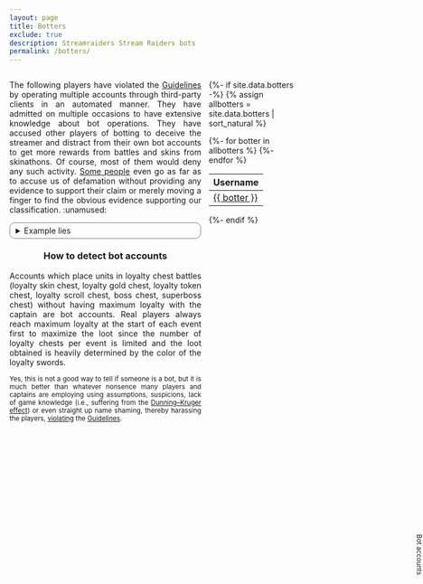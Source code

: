 ```yaml
---
layout: page
title: Botters
exclude: true
description: Streamraiders Stream Raiders bots
permalink: /botters/
---
```

<style>
  details {
    border: solid 1px gray;
    padding-left: 10px;
    border-radius: 10px;
    padding-right: 10px;
    padding-top: 5px;
    padding-bottom: 5px;
    user-select: none;
    text-align: initial;
  }
  .dataTables_wrapper .dataTables_paginate .paginate_button
  {
    min-width: 0.2em !important;
    padding:.1em .1em !important;
  }
</style>

<div style="display:flex">
<div style="flex:1; margin-right:10pt">

<p style="text-align:justify">The following players have violated the <a href="https://captain.tv/guidelines" target="_blank" rel="noopener noreferrer">Guidelines</a> by operating multiple accounts through third-party clients in an automated manner. They have admitted on multiple occasions to have extensive knowledge about bot operations. They have accused other players of botting to deceive the streamer and distract from their own bot accounts to get more rewards from battles and skins from skinathons. Of course, most of them would deny any such activity. <a href="https://twitter.com/Vincent_Ntp/status/1640960446898515968" target="_blank" rel="noopener noreferrer">Some people</a> even go as far as to accuse us of defamation without providing any evidence to support their claim or merely moving a finger to find the obvious evidence supporting our classification. :unamused:</p>

<details>
	<summary>Example lies</summary>
	<details>
		<summary>Tzepiboo</summary>
		<p style="font-size:smaller">In Treecle's channel on 25/09/2022:</p><blockquote>Yeah the bots like to inflate treecle's enemy count and then abandon her for loyalty chests</blockquote>
		<p style="font-size:smaller">In ShanChan's channel on 24/10/2022:</p><blockquote>They even had the nerve to claim I have extensive knowledge of botting and brag about it, which I don't</blockquote>
	</details>
	<details>
		<summary>L0ne_Hermit</summary>
    <p style="font-size:smaller">In byeol_rl's channel on 17/07/2022:</p><blockquote>Omg why the bots came after i placed my unit :rofl:</blockquote>
    <p style="font-size:smaller">In Teddiosg's channel on 19/07/2022:</p><blockquote>The bot problem</blockquote>
    <p style="font-size:smaller">In xsubcube's channel on 28/07/2022:</p><blockquote>i think the botter is here also</blockquote>
    <p style="font-size:smaller">In byeol_rl's channel on 30/07/2022:</p><blockquote>wah these bot armies</blockquote>
    <p style="font-size:smaller">In Teddiosg's channel on 03/02/2023:</p><blockquote>i still dunno why i was in the botter list</blockquote>
	</details>
</details>

<!-- <p style="font-size:larger"><b>Thanks to all players who report botting activity (including factual evidence) to us directly, helping keeping this list up-to-date!</b></p> -->

<h3 style="text-align:center; margin-top:15pt">How to detect bot accounts</h3>
<p style="text-align:justify">Accounts which place units in loyalty chest battles (loyalty skin chest, loyalty gold chest, loyalty token chest, loyalty scroll chest, boss chest, superboss chest) without having maximum loyalty with the captain are bot accounts. Real players always reach maximum loyalty at the start of each event first to maximize the loot since the number of loyalty chests per event is limited and the loot obtained is heavily determined by the color of the loyalty swords.</p>
<p style="font-size:smaller; text-align:justify">Yes, this is not a good way to tell if someone is a bot, but it is much better than whatever nonsence many players and captains are employing using assumptions, suspicions, lack of game knowledge (i.e., suffering from the <a href="https://en.wikipedia.org/wiki/Dunning-Kruger_effect" target="_blank" rel="noopener noreferrer">Dunning–Kruger effect</a>) or even straight up name shaming, thereby harassing the players, <a href="/violators/" rel="noopener noreferrer">violating</a> the <a href="https://captain.tv/guidelines" target="_blank" rel="noopener noreferrer">Guidelines</a>.</p>

</div>
<input class="tab-shifter" id="tab-shifter" type="checkbox" style="opacity:0; position:absolute; right:0px; top:25%;"  />
<label for="tab-shifter" style="position:absolute; right:0px; top:25%; z-index:1; cursor:pointer; font-size:smaller; text-align:center; writing-mode:vertical-lr; user-select:none;">Bot accounts</label>
<div class="shifter" style="flex:0 30%; position:relative; overflow:hidden">
<div class="main-content" style="width:100%">

{%- if site.data.botters -%}
{% assign allbotters = site.data.botters | sort_natural %}
<table id="botters-table">
  <thead>
    <tr>
      <th>Username</th>
    </tr>
  </thead>
{%- for botter in allbotters %}
  <tr><td><a href="https://docs.google.com/forms/d/e/1FAIpQLScMww5NMZzZLDgQnmrCSlQ-yL_l6qTrBEDxwwOds47_h10-hQ/viewform?entry.493095195=Cheating%2FAutomating%2FExploiting&entry.1613546988={{ botter }}&entry.1606568074=-" target="_blank" rel="noopener noreferrer">{{ botter }}</a></td></tr>
{%- endfor %}
</table>

{%- endif %}
</div>
<div class="overlay-content" style="position:absolute; z-index:1; transition:0.6s; top:0%; left:100%; background:#fff; width:100%">

<p style="font-size:x-small; text-align:justify">We offered CTV advanced bot detection tools but instead got counteroffered with a read-only access to the players database without any NDA restrictions under the premise that they could not care less about enforcing the <a href="https://captain.tv/guidelines" target="_blank" rel="noopener noreferrer">Guidelines</a> at the moment.</p>
<p style="font-size:x-small; text-align:justify">Below is a sample of confirmed bot accounts. These aren't even trying to behave like humans. If you see your name here you should request a refund from your bot's lousy developer.</p>

{% if site.data.bots -%}

<table id="bots-table">
  <thead>
    <tr>
      <th>Username</th>
    </tr>
  </thead>
{%- assign totalShown = 0 -%}

{%- assign startsList = '2022-07-22|2022-08-19|2022-09-02|2022-10-14|2022-10-28|2022-11-04|2022-11-18|2022-12-22|2023-01-27|2023-02-24|2023-03-03|2023-03-23|2023-04-21|2023-05-19|2023-06-15|2023-07-12|2023-10-17|2023-11-11' | split: '|' -%}
{%- assign starts = '' | split: '|' -%}
{%- for stamp in startsList -%}
  {%- assign value = stamp | date:'%s' | plus:0 -%}
  {%- assign starts = starts | push:value -%}
{%- endfor -%}

{%- assign endsList = '2022-07-29|2022-08-26|2022-09-09|2022-10-21|2022-11-04|2022-11-11|2022-11-25|2023-01-06|2023-02-03|2023-03-03|2023-03-10|2023-03-31|2023-04-28|2023-05-27|2023-06-23|2023-07-21|2023-10-25|2023-11-22' | split: '|' -%}
{%- assign ends = '' | split: '|' -%}
{%- for stamp in endsList -%}
  {%- assign value = stamp | date:'%s' | plus:0 -%}
  {%- assign ends = ends | push:value -%}
{%- endfor -%}

{%- assign cutoffTS = 'today' | date:'%s' | minus:6912000 -%}

<!--{{ starts | inspect }} {{ ends | inspect }}-->
{%- for bot in site.data.bots -%}
  {%- assign shouldShow = false -%}
  {%- for entry in bot[1].activity -%}
    {%- assign activityStart = entry[0] | date:'%s' | plus:0 -%}
    {%- assign activityEnd = entry[1] | date:'%s' | plus:0 -%}
    {%- comment -%}
    Workarounds for recorded intervals of 7 or more days
    {%- endcomment -%}
    {%- if activityStart >= starts[0] and activityStart <= ends[0] and activityEnd >= starts[0] and activityEnd <= ends[0] -%}
      <!--{{ bot[0] }} {{ bot[1].userName }} {{ entry[0] }} {{ entry[1] }} {{ activityStart }} {{ activityEnd }} 0-->
    {%- elsif activityStart >= starts[1] and activityStart <= ends[1] and activityEnd >= starts[1] and activityEnd <= ends[1] -%}
      <!--{{ bot[0] }} {{ bot[1].userName }} {{ entry[0] }} {{ entry[1] }} {{ activityStart }} {{ activityEnd }} 1-->
    {%- elsif activityStart >= starts[2] and activityStart <= ends[2] and activityEnd >= starts[2] and activityEnd <= ends[2] -%}
      <!--{{ bot[0] }} {{ bot[1].userName }} {{ entry[0] }} {{ entry[1] }} {{ activityStart }} {{ activityEnd }} 2-->
    {%- elsif activityStart >= starts[3] and activityStart <= ends[3] and activityEnd >= starts[3] and activityEnd <= ends[3] -%}
      <!--{{ bot[0] }} {{ bot[1].userName }} {{ entry[0] }} {{ entry[1] }} {{ activityStart }} {{ activityEnd }} 3-->
    {%- elsif activityStart >= starts[4] and activityStart <= ends[4] and activityEnd >= starts[4] and activityEnd <= ends[4] -%}
      <!--{{ bot[0] }} {{ bot[1].userName }} {{ entry[0] }} {{ entry[1] }} {{ activityStart }} {{ activityEnd }} 4-->
    {%- elsif activityStart >= starts[5] and activityStart <= ends[5] and activityEnd >= starts[5] and activityEnd <= ends[5] -%}
      <!--{{ bot[0] }} {{ bot[1].userName }} {{ entry[0] }} {{ entry[1] }} {{ activityStart }} {{ activityEnd }} 5-->
    {%- elsif activityStart >= starts[6] and activityStart <= ends[6] and activityEnd >= starts[6] and activityEnd <= ends[6] -%}
      <!--{{ bot[0] }} {{ bot[1].userName }} {{ entry[0] }} {{ entry[1] }} {{ activityStart }} {{ activityEnd }} 6-->
    {%- elsif activityStart >= starts[7] and activityStart <= ends[7] and activityEnd >= starts[7] and activityEnd <= ends[7] -%}
      <!--{{ bot[0] }} {{ bot[1].userName }} {{ entry[0] }} {{ entry[1] }} {{ activityStart }} {{ activityEnd }} 7-->
    {%- elsif activityStart >= starts[8] and activityStart <= ends[8] and activityEnd >= starts[8] and activityEnd <= ends[8] -%}
      <!--{{ bot[0] }} {{ bot[1].userName }} {{ entry[0] }} {{ entry[1] }} {{ activityStart }} {{ activityEnd }} 8-->
    {%- elsif activityStart >= starts[9] and activityStart <= ends[9] and activityEnd >= starts[9] and activityEnd <= ends[9] -%}
      <!--{{ bot[0] }} {{ bot[1].userName }} {{ entry[0] }} {{ entry[1] }} {{ activityStart }} {{ activityEnd }} 9-->
    {%- elsif activityStart >= starts[10] and activityStart <= ends[10] and activityEnd >= starts[10] and activityEnd <= ends[10] -%}
      <!--{{ bot[0] }} {{ bot[1].userName }} {{ entry[0] }} {{ entry[1] }} {{ activityStart }} {{ activityEnd }} 10-->
    {%- elsif activityStart >= starts[11] and activityStart <= ends[11] and activityEnd >= starts[11] and activityEnd <= ends[11] -%}
      <!--{{ bot[0] }} {{ bot[1].userName }} {{ entry[0] }} {{ entry[1] }} {{ activityStart }} {{ activityEnd }} 11-->
    {%- elsif activityStart >= starts[12] and activityStart <= ends[12] and activityEnd >= starts[12] and activityEnd <= ends[12] -%}
      <!--{{ bot[0] }} {{ bot[1].userName }} {{ entry[0] }} {{ entry[1] }} {{ activityStart }} {{ activityEnd }} 12-->
    {%- elsif activityStart >= starts[13] and activityStart <= ends[13] and activityEnd >= starts[13] and activityEnd <= ends[13] -%}
      <!--{{ bot[0] }} {{ bot[1].userName }} {{ entry[0] }} {{ entry[1] }} {{ activityStart }} {{ activityEnd }} 13-->
    {%- elsif activityStart >= starts[14] and activityStart <= ends[14] and activityEnd >= starts[14] and activityEnd <= ends[14] -%}
      <!--{{ bot[0] }} {{ bot[1].userName }} {{ entry[0] }} {{ entry[1] }} {{ activityStart }} {{ activityEnd }} 14-->
    {%- elsif activityStart >= starts[15] and activityStart <= ends[15] and activityEnd >= starts[15] and activityEnd <= ends[15] -%}
      <!--{{ bot[0] }} {{ bot[1].userName }} {{ entry[0] }} {{ entry[1] }} {{ activityStart }} {{ activityEnd }} 15-->
    {%- elsif activityStart >= starts[16] and activityStart <= ends[16] and activityEnd >= starts[16] and activityEnd <= ends[16] -%}
      <!--{{ bot[0] }} {{ bot[1].userName }} {{ entry[0] }} {{ entry[1] }} {{ activityStart }} {{ activityEnd }} 16-->
    {%- elsif activityStart >= starts[17] and activityStart <= ends[17] and activityEnd >= starts[17] and activityEnd <= ends[17] -%}
      <!--{{ bot[0] }} {{ bot[1].userName }} {{ entry[0] }} {{ entry[1] }} {{ activityStart }} {{ activityEnd }} 17-->
    {%- else -%}
      {%- if activityEnd > cutoffTS -%}
        {%- assign shouldShow = true -%}
      {%- endif -%}
    {%- endif -%}
  {%- endfor -%}
  {%- if shouldShow %}
  <tr><td><a href="https://docs.google.com/forms/d/e/1FAIpQLScMww5NMZzZLDgQnmrCSlQ-yL_l6qTrBEDxwwOds47_h10-hQ/viewform?entry.493095195=Cheating%2FAutomating%2FExploiting&entry.1613546988={{ bot[1].userName }}&entry.1606568074=-" target="_blank" rel="noopener noreferrer">{{ bot[1].userName }}</a>
    {%- assign totalShown = totalShown | plus:1 -%}
</td></tr>
  {%- endif -%}
{%- endfor %}
</table>
<!--{{totalShown}}-->

{%- endif %}
</div>

<script type="text/javascript" src="https://code.jquery.com/jquery-3.6.0.min.js"></script>
<script type="text/javascript" src="https://cdn.datatables.net/1.11.5/js/jquery.dataTables.min.js"></script>
<script type="text/javascript">
  (function() {
    let table1 = new DataTable('#botters-table', {
        "info": false,
        "paging": false,
        "ordering": false,
        "scrollY": 425,
        "scrollCollapse": true
    });
    let table2 = new DataTable('#bots-table', {
        "info": false,
        "paging": false,
        "scrollY": 290,
        "orderFixed": [ 0, 'asc' ]
    });
  })();
</script>

</div>
</div>
